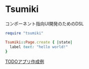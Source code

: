 # Tsumiki

コンポーネント指向UI開発のためのDSL

```Ruby
require "tsumiki"

Tsumiki::Page.create { |state|
  label text: "hello world!"
}
```

[TODOアプリ作成例](https://github.com/nozzm/tsumiki-rails-todo-sample)
